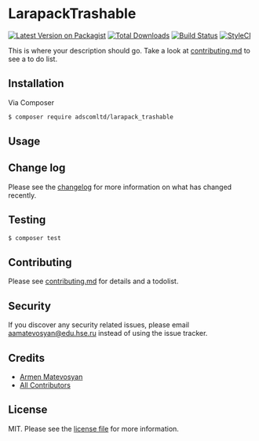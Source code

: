 # LarapackTrashable

[![Latest Version on Packagist][ico-version]][link-packagist]
[![Total Downloads][ico-downloads]][link-downloads]
[![Build Status][ico-travis]][link-travis]
[![StyleCI][ico-styleci]][link-styleci]

This is where your description should go. Take a look at [contributing.md](contributing.md) to see a to do list.

## Installation

Via Composer

``` bash
$ composer require adscomltd/larapack_trashable
```

## Usage

## Change log

Please see the [changelog](changelog.md) for more information on what has changed recently.

## Testing

``` bash
$ composer test
```

## Contributing

Please see [contributing.md](contributing.md) for details and a todolist.

## Security

If you discover any security related issues, please email aamatevosyan@edu.hse.ru instead of using the issue tracker.

## Credits

- [Armen Matevosyan][link-author]
- [All Contributors][link-contributors]

## License

MIT. Please see the [license file](license.md) for more information.

[ico-version]: https://img.shields.io/packagist/v/adscomltd/larapack_trashable.svg?style=flat-square
[ico-downloads]: https://img.shields.io/packagist/dt/adscomltd/larapack_trashable.svg?style=flat-square
[ico-travis]: https://img.shields.io/travis/adscomltd/larapack_trashable/master.svg?style=flat-square
[ico-styleci]: https://styleci.io/repos/12345678/shield

[link-packagist]: https://packagist.org/packages/adscomltd/larapack_trashable
[link-downloads]: https://packagist.org/packages/adscomltd/larapack_trashable
[link-travis]: https://travis-ci.org/adscomltd/larapack_trashable
[link-styleci]: https://styleci.io/repos/12345678
[link-author]: https://github.com/adscom
[link-contributors]: ../../contributors
